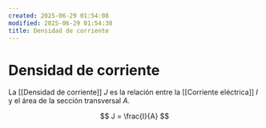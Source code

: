 ```yaml
---
created: 2025-06-29 01:54:08
modified: 2025-06-29 01:54:38
title: Densidad de corriente
---
```

# Densidad de corriente

La [[Densidad de corriente]] $J$ es la relación entre la [[Corriente eléctrica]] $I$ y el área de la sección transversal $A$.

$$
J = \frac{I}{A}
$$
